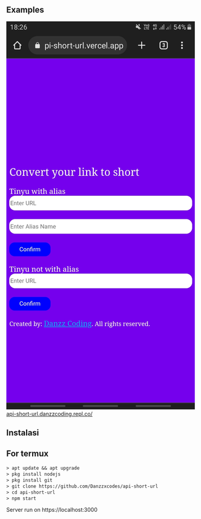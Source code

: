 ## Examples
<img src="screenshot.jpg">
<a href="https://api-short-url.danzzcoding.repl.co/">api-short-url.danzzcoding.repl.co/</a>

## Instalasi
## For termux
```
> apt update && apt upgrade
> pkg install nodejs
> pkg install git
> git clone https://github.com/Danzzxcodes/api-short-url
> cd api-short-url
> npm start
```
Server run on https://localhost:3000
